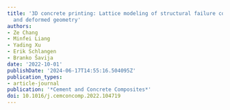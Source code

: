 ```yaml
---
title: '3D concrete printing: Lattice modeling of structural failure considering damage
  and deformed geometry'
authors:
- Ze Chang
- Minfei Liang
- Yading Xu
- Erik Schlangen
- Branko Šavija
date: '2022-10-01'
publishDate: '2024-06-17T14:55:16.504095Z'
publication_types:
- article-journal
publication: '*Cement and Concrete Composites*'
doi: 10.1016/j.cemconcomp.2022.104719
---
```

